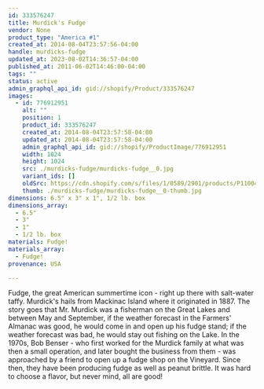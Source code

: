 ```yaml
---
id: 333576247
title: Murdick's Fudge
vendor: None
product_type: "America #1"
created_at: 2014-08-04T23:57:56-04:00
handle: murdicks-fudge
updated_at: 2023-08-02T14:36:57-04:00
published_at: 2011-06-02T14:46:00-04:00
tags: ""
status: active
admin_graphql_api_id: gid://shopify/Product/333576247
images:
  - id: 776912951
    alt: ""
    position: 1
    product_id: 333576247
    created_at: 2014-08-04T23:57:58-04:00
    updated_at: 2014-08-04T23:57:58-04:00
    admin_graphql_api_id: gid://shopify/ProductImage/776912951
    width: 1024
    height: 1024
    src: ./murdicks-fudge/murdicks-fudge__0.jpg
    variant_ids: []
    oldSrc: https://cdn.shopify.com/s/files/1/0589/2901/products/P1100418.jpeg?v=1407211078
    thumb: ./murdicks-fudge/murdicks-fudge__0-thumb.jpg
dimensions: 6.5" x 3" x 1", 1/2 lb. box
dimensions_array:
  - 6.5"
  - 3"
  - 1"
  - 1/2 lb. box
materials: Fudge!
materials_array:
  - Fudge!
provenance: USA

---
```


Fudge, the great American summertime icon - right up there with salt-water taffy. Murdick's hails from Mackinac Island where it originated in 1887. The story goes that Mr. Murdick was a fisherman on the Great Lakes and between May and September, if the weather forecast in the Farmers' Almanac was good, he would come in and open up his fudge stand; if the weather forecast was bad, he would stay out fishing on the Lake. In the 1970s, Bob Benser - who first worked for the Murdick family at what was then a small operation, and later bought the business from them - was approached by a friend to open up a fudge shop on the Vineyard. Since then, they have been producing fudge as well as peanut brittle. It was hard to choose a flavor, but never mind, all are good!